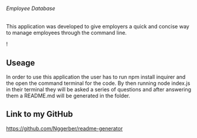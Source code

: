###### Employee Database

This application was developed to give employers a quick and concise way to manage employees through the command line.


!

## Useage

In order to use this application the user has to run npm install inquirer and the open the command terminal for the code. By then running node index.js in their terminal they will be asked a series of questions and after answering them a README.md will be generated in the folder.

## Link to my GitHub

https://github.com/Nggerber/readme-generator